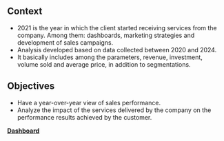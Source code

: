 ## Context
- 2021 is the year in which the client started receiving services from the company. Among them: dashboards, marketing strategies and development of sales campaigns.
- Analysis developed based on data collected between 2020 and 2024.
- It basically includes among the parameters, revenue, investment, volume sold and average price, in addition to segmentations.


## Objectives
- Have a year-over-year view of sales performance.
- Analyze the impact of the services delivered by the company on the performance results achieved by the customer.

**[Dashboard](https://github.com/suefn/Dashboards/blob/main/strategy/agro-sales-strategy/Strategic%20Analysis.pdf)**


